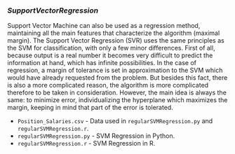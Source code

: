 ### **_SupportVectorRegression_**
Support Vector Machine can also be used as a regression method, maintaining all
the main features that characterize the algorithm (maximal margin). The Support
Vector Regression (SVR) uses the same principles as the SVM for classification,
with only a few minor differences. First of all, because output is a real
number it becomes very difficult to predict the information at hand, which has
infinite possibilities. In the case of regression, a margin of tolerance is set
in approximation to the SVM which would have already requested from the
problem. But besides this fact, there is also a more complicated reason, the
algorithm is more complicated therefore to be taken in consideration. However,
the main idea is always the same: to minimize error, individualizing the
hyperplane which maximizes the margin, keeping in mind that part of the error
is tolerated.

  * `Position_Salaries.csv` - Data used in `regularSVMRegression.py` and `regularSVMRegression.r`.
  * `regularSVMRegression.py` - SVM Regression in Python.
  * `regularSVMRegression.r` - SVM Regression in R.
